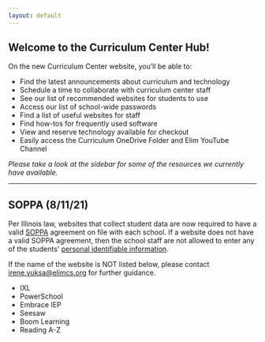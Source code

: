 ```yaml
---
layout: default
---
```


## Welcome to the Curriculum Center Hub! 

On the new Curriculum Center website, you’ll be able to:

- Find the latest announcements about curriculum and technology
- Schedule a time to collaborate with curriculum center staff
- See our list of recommended websites for students to use
- Access our list of school-wide passwords
- Find  a list of useful websites for staff
- Find how-tos for frequently used software
- View and reserve technology available for checkout
- Easily access the Curriculum OneDrive Folder and Elim YouTube Channel

_Please take a look at the sidebar for some of the resources we currently have available._

---
## SOPPA (8/11/21)
Per Illinois law, websites that collect student data are now required to have a valid [SOPPA](https://ltcillinois.org/services/dataprivacy/) agreement on file with each school. If a website does not have a valid SOPPA agreement, then the school staff are not allowed to enter any of the students' [personal identifiable information](https://www.iasb.com/about-us/publications/journal/2020/january-february-2020/legal-matters-ready-or-not/). 

If the name of the website is NOT listed below, please contact [irene.yuksa@elimcs.org](irene.yuksa@elimcs.org) for further guidance. 
- IXL
- PowerSchool
- Embrace IEP
- Seesaw
- Boom Learning
- Reading A-Z


